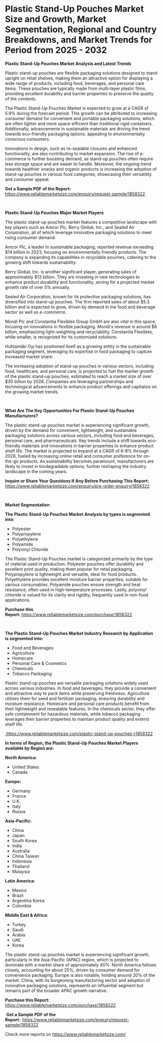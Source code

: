 <p><h1>Plastic Stand-Up Pouches Market Size and Growth, Market Segmentation, Regional and Country Breakdowns, and Market Trends for Period from 2025 -  2032</h1></p><p><strong>Plastic Stand-Up Pouches Market Analysis and Latest Trends</strong></p>
<p><p>Plastic stand-up pouches are flexible packaging solutions designed to stand upright on retail shelves, making them an attractive option for displaying a wide range of products, including food, beverages, and personal care items. These pouches are typically made from multi-layer plastic films, providing excellent durability and barrier properties to preserve the quality of the contents.</p><p>The Plastic Stand-Up Pouches Market is expected to grow at a CAGR of 5.9% during the forecast period. This growth can be attributed to increasing consumer demand for convenient and portable packaging solutions, which are often lighter and more space-efficient than traditional rigid containers. Additionally, advancements in sustainable materials are driving the trend towards eco-friendly packaging options, appealing to environmentally conscious consumers.</p><p>Innovations in design, such as re-sealable closures and enhanced functionality, are also contributing to market expansion. The rise of e-commerce is further boosting demand, as stand-up pouches often require less storage space and are easier to handle. Moreover, the ongoing trend towards healthier snacks and organic products is increasing the adoption of stand-up pouches in various food categories, showcasing their versatility and consumer appeal.</p></p>
<p><strong>Get a Sample PDF of the Report:&nbsp;</strong> <a href="https://www.reliablemarketsize.com/enquiry/request-sample/1858322?utm_campaign=3307&utm_medium=2&utm_source=Github&utm_content=ia&utm_term=08032025&utm_id=plastic-stand-up-pouches">https://www.reliablemarketsize.com/enquiry/request-sample/1858322</a></p>
<p>&nbsp;</p>
<p><strong>Plastic Stand-Up Pouches Major Market Players</strong></p>
<p><p>The plastic stand-up pouches market features a competitive landscape with key players such as Amcor Plc, Berry Global, Inc., and Sealed Air Corporation, all of which leverage innovative packaging solutions to meet rising consumer demand. </p><p>Amcor Plc, a leader in sustainable packaging, reported revenue exceeding $14 billion in 2023, focusing on environmentally-friendly products. The company is expanding its capabilities in recyclable pouches, catering to the growing shift towards sustainability.</p><p>Berry Global, Inc. is another significant player, generating sales of approximately $13 billion. They are investing in new technologies to enhance product durability and functionality, aiming for a projected market growth rate of over 5% annually.</p><p>Sealed Air Corporation, known for its protective packaging solutions, has diversified into stand-up pouches. The firm reported sales of about $5.3 billion and is expected to grow, driven by demand in the food and beverage sector as well as e-commerce.</p><p>Mondi Plc and Constantia Flexibles Group GmbH are also vital in this space, focusing on innovations in flexible packaging. Mondi's revenue is around $8 billion, emphasizing light-weighting and recyclability. Constantia Flexibles, while smaller, is recognized for its customized solutions.</p><p>Huhtamäki Oyj has positioned itself as a growing entity in the sustainable packaging segment, leveraging its expertise in food packaging to capture increased market share.</p><p>The increasing adoption of stand-up pouches in various sectors, including food, healthcare, and personal care, is projected to fuel the market growth of the plastic stand-up pouches, estimated to reach a market size of over $30 billion by 2028. Companies are leveraging partnerships and technological advancements to enhance product offerings and capitalize on the growing market trends.</p></p>
<p>&nbsp;</p>
<p><strong>What Are The Key Opportunities For Plastic Stand-Up Pouches Manufacturers?</strong></p>
<p><p>The plastic stand-up pouches market is experiencing significant growth, driven by the demand for convenient, lightweight, and sustainable packaging solutions across various sectors, including food and beverages, personal care, and pharmaceuticals. Key trends include a shift towards eco-friendly materials and innovations in barrier properties to enhance product shelf life. The market is projected to expand at a CAGR of 6-8% through 2028, fueled by increasing online retail and consumer preference for on-the-go products. As sustainability becomes paramount, manufacturers are likely to invest in biodegradable options, further reshaping the industry landscape in the coming years.</p></p>
<p><strong>Inquire or Share Your Questions If Any Before Purchasing This Report:</strong> <a href="https://www.reliablemarketsize.com/enquiry/pre-order-enquiry/1858322?utm_campaign=3307&utm_medium=2&utm_source=Github&utm_content=ia&utm_term=08032025&utm_id=plastic-stand-up-pouches">https://www.reliablemarketsize.com/enquiry/pre-order-enquiry/1858322</a></p>
<p>&nbsp;</p>
<p><strong>Market Segmentation</strong></p>
<p><strong>The Plastic Stand-Up Pouches Market Analysis by types is segmented into:</strong></p>
<p><ul><li>Polyester</li><li>Polypropylene</li><li>Polyethylene</li><li>Polyamide</li><li>Polyvinyl Chloride</li></ul></p>
<p><p>The Plastic Stand-Up Pouches market is categorized primarily by the type of material used in production. Polyester pouches offer durability and excellent print quality, making them popular for retail packaging. Polypropylene is lightweight and versatile, ideal for food products. Polyethylene provides excellent moisture barrier properties, suitable for various consumables. Polyamide pouches ensure strength and heat resistance, often used in high-temperature processes. Lastly, polyvinyl chloride is valued for its clarity and rigidity, frequently used in non-food applications.</p></p>
<p><strong>Purchase this Report:&nbsp;</strong><a href="https://www.reliablemarketsize.com/purchase/1858322?utm_campaign=3307&utm_medium=2&utm_source=Github&utm_content=ia&utm_term=08032025&utm_id=plastic-stand-up-pouches">https://www.reliablemarketsize.com/purchase/1858322</a></p>
<p>&nbsp;</p>
<p><strong>The Plastic Stand-Up Pouches Market Industry Research by Application is segmented into:</strong></p>
<p><ul><li>Food and Beverages</li><li>Agriculture</li><li>Homecare</li><li>Personal Care & Cosmetics</li><li>Chemicals</li><li>Tobacco Packaging</li></ul></p>
<p><p>Plastic stand-up pouches are versatile packaging solutions widely used across various industries. In food and beverages, they provide a convenient and attractive way to pack items while preserving freshness. Agriculture utilizes them for seed and fertilizer packaging, ensuring durability and moisture resistance. Homecare and personal care products benefit from their lightweight and resealable features. In the chemicals sector, they offer safe containment for hazardous materials, while tobacco packaging leverages their barrier properties to maintain product quality and extend shelf life.</p></p>
<p><a href="https://www.reliablemarketsize.com/plastic-stand-up-pouches-r1858322?utm_campaign=3307&utm_medium=2&utm_source=Github&utm_content=ia&utm_term=08032025&utm_id=plastic-stand-up-pouches">&nbsp;https://www.reliablemarketsize.com/plastic-stand-up-pouches-r1858322</a></p>
<p><strong>In terms of Region, the Plastic Stand-Up Pouches Market Players available by Region are:</strong></p>
<p>
    <p> <strong> North America: </strong>
        <ul>
            <li>United States</li>
            <li>Canada</li>
        </ul>
        </p> 
    <p> <strong> Europe: </strong>
        <ul>
            <li>Germany</li>
            <li>France</li>
            <li>U.K.</li>
            <li>Italy</li>
            <li>Russia</li>
        </ul>
        </p> 
    <p> <strong> Asia-Pacific: </strong>
        <ul>
            <li>China</li>
            <li>Japan</li>
            <li>South Korea</li>
            <li>India</li>
            <li>Australia</li>
            <li>China Taiwan</li>
            <li>Indonesia</li>
            <li>Thailand</li>
            <li>Malaysia</li>
        </ul>
        </p> 
    <p> <strong> Latin America: </strong>
        <ul>
            <li>Mexico</li>
            <li>Brazil</li>
            <li>Argentina Korea</li>
            <li>Colombia</li>
        </ul>
        </p> 
    <p> <strong> Middle East & Africa: </strong>
        <ul>
            <li>Turkey</li>
            <li>Saudi</li>
            <li>Arabia</li>
            <li>UAE</li>
            <li>Korea</li>
        </ul>
    </p>
    </p>
<p><p>The plastic stand-up pouches market is experiencing significant growth, particularly in the Asia-Pacific (APAC) region, which is projected to dominate with a market share of approximately 40%. North America follows closely, accounting for about 25%, driven by consumer demand for convenience packaging. Europe is also notable, holding around 20% of the market. China, with its burgeoning manufacturing sector and adoption of innovative packaging solutions, represents an influential segment but remains part of the broader APAC growth narrative.</p></p>
<p><strong>Purchase this Report: </strong><a href="https://www.reliablemarketsize.com/purchase/1858322?utm_campaign=3307&utm_medium=2&utm_source=Github&utm_content=ia&utm_term=08032025&utm_id=plastic-stand-up-pouches">https://www.reliablemarketsize.com/purchase/1858322</a></p>
<p>&nbsp;<strong>Get a Sample PDF of the Report:&nbsp;&nbsp;</strong><a href="https://www.reliablemarketsize.com/enquiry/request-sample/1858322?utm_campaign=3307&utm_medium=2&utm_source=Github&utm_content=ia&utm_term=08032025&utm_id=plastic-stand-up-pouches">https://www.reliablemarketsize.com/enquiry/request-sample/1858322</a></p>
<p><strong></strong></p>
<p>Check more reports on <a href="https://www.reliablemarketsize.com/?utm_campaign=3307&utm_medium=2&utm_source=Github&utm_content=ia&utm_term=08032025&utm_id=plastic-stand-up-pouches">https://www.reliablemarketsize.com/</a></p>